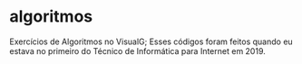 # algoritmos
Exercícios de Algoritmos no VisualG;
Esses códigos foram feitos quando eu estava no primeiro do Técnico de Informática para Internet em 2019.
